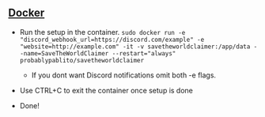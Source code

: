## [Docker](https://hub.docker.com/repository/docker/probablypablito/savetheworldclaimer)

- Run the setup in the container. `sudo docker run -e "discord_webhook_url=https://discord.com/example" -e "website=http://example.com" -it -v savetheworldclaimer:/app/data --name=SaveTheWorldClaimer --restart="always" probablypablito/savetheworldclaimer`

  - If you dont want Discord notifications omit both -e flags.
  
- Use CTRL+C to exit the container once setup is done
- Done!
